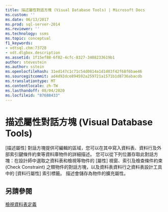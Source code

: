 ```yaml
---
title: 描述屬性對話方塊 (Visual Database Tools) | Microsoft Docs
ms.custom: ''
ms.date: 06/13/2017
ms.prod: sql-server-2014
ms.reviewer: ''
ms.technology: ssms
ms.topic: conceptual
f1_keywords:
- vdtsql.chm:73728
- vdt.dlgbox.description
ms.assetid: 1f15ef88-6f02-4cfc-8327-3408233619b1
author: stevestein
ms.author: sstein
ms.openlocfilehash: 31ed147c1c71c54d0814a1d1d03f42f68f6bae46
ms.sourcegitcommit: ad4d92dce894592a259721a1571b1d8736abacdb
ms.translationtype: MT
ms.contentlocale: zh-TW
ms.lasthandoff: 08/04/2020
ms.locfileid: "87688433"
---
```

# <a name="description-property-dialog-box-visual-database-tools"></a>描述屬性對話方塊 (Visual Database Tools)
  [描述屬性]  對話方塊提供可編輯的區域，您可以在其中寫入資料表、資料行及外部索引鍵條件約束等資料庫物件的詳細描述。 您可以從下列位置存取此對話方塊：在設計師中選取之資料表和檢視等物件的 [屬性] 視窗、索引及檢查條件約束 (Check Constraint) 之類物件的對話方塊，以及資料表資料行之資料表設計工具中的 [資料行屬性]  索引標籤。 描述會儲存為物件的擴充屬性。  
  
## <a name="see-also"></a>另請參閱  
 [檢視資料表定義](../../relational-databases/tables/view-the-table-definition.md)  
  
  
